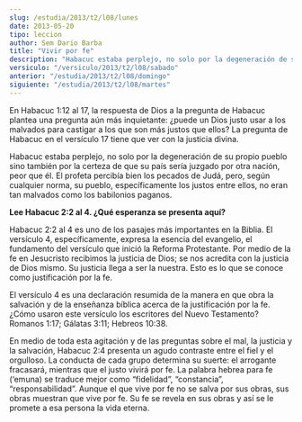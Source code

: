 ```yaml
---
slug: /estudia/2013/t2/l08/lunes
date: 2013-05-20
tipo: leccion
author: Sem Dario Barba
title: "Vivir por fe"
description: "Habacuc estaba perplejo, no solo por la degeneración de su propio pueblo sino  también por la certeza de que su país sería juzgado por otra nación, peor que  él. El profeta percibía bien los pecados de Judá, pero, según cualquier norma,  su pueblo, específicamente los justos e..."
versiculo: "/versiculo/2013/t2/l08/sabado"
anterior: "/estudia/2013/t2/l08/domingo"
siguiente: "/estudia/2013/t2/l08/martes"
---
```


En Habacuc 1:12 al 17, la respuesta de Dios a la pregunta de Habacuc plantea una pregunta aún más inquietante: ¿puede un Dios justo usar a los malvados para castigar a los que son más justos que ellos? La pregunta de Habacuc en el versículo 17 tiene que ver con la justicia divina.

Habacuc estaba perplejo, no solo por la degeneración de su propio pueblo sino también por la certeza de que su país sería juzgado por otra nación, peor que él. El profeta percibía bien los pecados de Judá, pero, según cualquier norma, su pueblo, específicamente los justos entre ellos, no eran tan malvados como los babilonios paganos.

**Lee Habacuc 2:2 al 4. ¿Qué esperanza se presenta aquí?**

Habacuc 2:2 al 4 es uno de los pasajes más importantes en la Biblia. El versículo 4, específicamente, expresa la esencia del evangelio, el fundamento del versículo que inició la Reforma Protestante. Por medio de la fe en Jesucristo recibimos la justicia de Dios; se nos acredita con la justicia de Dios mismo. Su justicia llega a ser la nuestra. Esto es lo que se conoce como justificación por la fe.

El versículo 4 es una declaración resumida de la manera en que obra la salvación y de la enseñanza bíblica acerca de la justificación por la fe. ¿Cómo usaron este versículo los escritores del Nuevo Testamento? Romanos 1:17; Gálatas 3:11; Hebreos 10:38.

En medio de toda esta agitación y de las preguntas sobre el mal, la justicia y la salvación, Habacuc 2:4 presenta un agudo contraste entre el fiel y el orgulloso. La conducta de cada grupo determina su suerte: el arrogante fracasará, mientras que el justo vivirá por fe. La palabra hebrea para fe (‘emuna) se traduce mejor como “fidelidad”, “constancia”, “responsabilidad”. Aunque el que vive por fe no se salva por sus obras, sus obras muestran que vive por fe. Su fe se revela en sus obras y así se le promete a esa persona la vida eterna.

